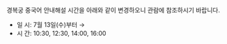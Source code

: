 경복궁 중국어 안내해설 시간을 아래와 같이 변경하오니 관람에 참조하시기 바랍니다.
- 일 시: 7월 13일(수)부터 →
- 시 간: 10:30, 12:30, 14:00, 16:00